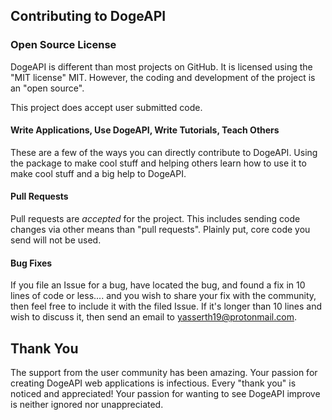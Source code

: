 ## Contributing to DogeAPI

### Open Source License

DogeAPI is different than most projects on GitHub.  It is licensed using the "MIT license" MIT.  However, the coding and development of the project is an "open source".

This project does accept user submitted code.

#### Write Applications, Use DogeAPI, Write Tutorials, Teach Others

These are a few of the ways you can directly contribute to DogeAPI.  Using the package to make cool stuff and helping others learn how to use it to make cool stuff and a big help to DogeAPI.

#### Pull Requests

Pull requests are *accepted* for the project.  This includes sending code changes via other means than "pull requests".  Plainly put, core code you send will not be used.


#### Bug Fixes

If you file an Issue for a bug, have located the bug, and found a fix in 10 lines of code or less.... and you wish to share your fix with the community, then feel free to include it with the filed Issue.  If it's longer than 10 lines and wish to discuss it, then send an email to yasserth19@protonmail.com.

## Thank You

The support from the user community has been amazing.  Your passion for creating DogeAPI web applications is infectious.  Every "thank you" is noticed and appreciated!  Your passion for wanting to see DogeAPI improve is neither ignored nor unappreciated.